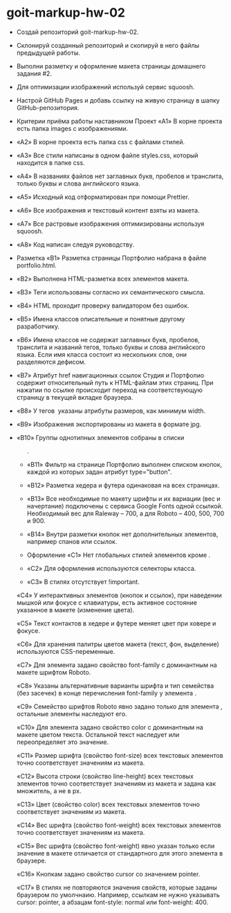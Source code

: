 # goit-markup-hw-02

- Создай репозиторий goit-markup-hw-02.
- Склонируй созданный репозиторий и скопируй в него файлы предыдущей работы.
- Выполни разметку и оформление макета страницы домашнего задания #2.
- Для оптимизации изображений используй сервис squoosh.
- Настрой GitHub Pages и добавь ссылку на живую страницу в шапку GitHub-репозитория.
- Критерии приёма работы наставником Проект «A1» В корне проекта есть папка images с изображениями.

- «A2» В корне проекта есть папка css с файлами стилей.

- «A3» Все стили написаны в одном файле styles.css, который находится в папке css.

- «A4» В названиях файлов нет заглавных букв, пробелов и транслита, только буквы и слова английского
  языка.

- «A5» Исходный код отформатирован при помощи Prettier.

- «A6» Все изображения и текстовый контент взяты из макета.

- «A7» Все растровые изображения оптимизированы используя squoosh.

- «A8» Код написан следуя руководству.

- Разметка «B1» Разметка страницы Портфолио набрана в файле portfolio.html.

- «B2» Выполнена HTML-разметка всех элементов макета.

- «B3» Теги использованы согласно их семантического смысла.

- «B4» HTML проходит проверку валидатором без ошибок.

- «B5» Имена классов описательные и понятные другому разработчику.

- «B6» Имена классов не содержат заглавных букв, пробелов, транслита и названий тегов, только буквы
  и слова английского языка. Если имя класса состоит из нескольких слов, они разделяются дефисом.

- «B7» Атрибут href навигационных ссылок Студия и Портфолио содержит относительный путь к
  HTML-файлам этих страниц. При нажатии по ссылке происходит переход на соответствующую страницу в
  текущей вкладке браузера.

- «B8» У тегов <img> указаны атрибуты размеров, как минимум width.

- «B9» Изображения экспортированы из макета в формате jpg.

- «B10» Группы однотипных элементов собраны в списки <ul>.

- «B11» Фильтр на странице Портфолио выполнен списком кнопок, каждой из которых задан атрибут
  type="button".

- «B12» Разметка хедера и футера одинаковая на всех страницах.

- «B13» Все необходимые по макету шрифты и их вариации (вес и начертание) подключены с сервиса
  Google Fonts одной ссылкой. Необходимый вес для Raleway – 700, а для Roboto – 400, 500, 700 и 900.

- «B14» Внутри разметки кнопок нет дополнительных элементов, например спанов или ссылок.

- Оформление «C1» Нет глобальных стилей элементов кроме <body>.

- «C2» Для оформления используются селекторы класса.

- «C3» В стилях отсутствует !important.

«C4» У интерактивных элементов (кнопок и ссылок), при наведении мышкой или фокусе с клавиатуры, есть
активное состояние указанное в макете (изменение цвета).

«С5» Текст контактов в хедере и футере меняет цвет при ховере и фокусе.

«C6» Для хранения палитры цветов макета (текст, фон, выделение) используются CSS-переменные.

«С7» Для элемента <body> задано свойство font-family с доминантным на макете шрифтом Roboto.

«С8» Указаны альтернативные варианты шрифта и тип семейства (без засечек) в конце перечисления
font-family у элемента <body>.

«С9» Семейство шрифтов Roboto явно задано только для элемента <body>, остальные элементы наследуют
его.

«С10» Для элемента <body> задано свойство color с доминантным на макете цветом текста. Остальной
текст наследует или переопределяет это значение.

«С11» Размер шрифта (свойство font-size) всех текстовых элементов точно соответствует значениям из
макета.

«С12» Высота строки (свойство line-height) всех текстовых элементов точно соответствует значениям из
макета и задана как множитель, а не в px.

«С13» Цвет (свойство color) всех текстовых элементов точно соответствует значениям из макета.

«С14» Вес шрифта (свойство font-weight) всех текстовых элементов точно соответствует значениям из
макета.

«С15» Вес шрифта (свойство font-weight) явно указан только если значение в макете отличается от
стандартного для этого элемента в браузере.

«С16» Кнопкам задано свойство cursor со значением pointer.

«С17» В стилях не повторяются значения свойств, которые заданы браузером по умолчнаию. Например,
ссылкам не нужно указывать cursor: pointer, а абзацам font-style: normal или font-weight: 400.
